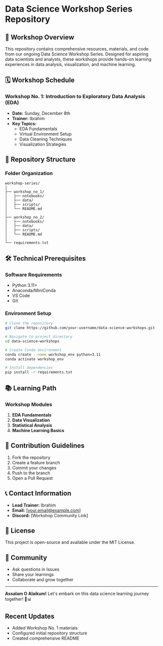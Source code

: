 # Data Science Workshop Series Repository

## 🌟 Workshop Overview
This repository contains comprehensive resources, materials, and code from our ongoing Data Science Workshop Series. Designed for aspiring data scientists and analysts, these workshops provide hands-on learning experiences in data analysis, visualization, and machine learning.

## 🗓️ Workshop Schedule

### Workshop No. 1: Introduction to Exploratory Data Analysis (EDA)
- **Date:** Sunday, December 8th
- **Trainer:** Ibrahim
- **Key Topics:**
  - EDA Fundamentals
  - Virtual Environment Setup
  - Data Cleaning Techniques
  - Visualization Strategies

## 📂 Repository Structure

### Folder Organization
```
workshop-series/
│
├── workshop_no_1/
│   ├── notebooks/
│   ├── data/
│   ├── scripts/
│   └── README.md
│
├── workshop_no_2/
│   ├── notebooks/
│   ├── data/
│   ├── scripts/
│   └── README.md
│
└── requirements.txt
```

## 🛠️ Technical Prerequisites

### Software Requirements
- Python 3.11+
- Anaconda/MiniConda
- VS Code
- Git

### Environment Setup
```bash
# Clone the repository
git clone https://github.com/your-username/data-science-workshops.git

# Navigate to project directory
cd data-science-workshops

# Create Conda environment
conda create --name workshop_env python=3.11
conda activate workshop_env

# Install dependencies
pip install -r requirements.txt
```

## 📚 Learning Path

### Workshop Modules
1. **EDA Fundamentals**
2. **Data Visualization**
3. **Statistical Analysis**
4. **Machine Learning Basics**

## 🤝 Contribution Guidelines
1. Fork the repository
2. Create a feature branch
3. Commit your changes
4. Push to the branch
5. Open a Pull Request

## 📞 Contact Information
- **Lead Trainer:** Ibrahim
- **Email:** [your.email@example.com]
- **Discord:** [Workshop Community Link]

## 📜 License
This project is open-source and available under the MIT License.

## 🌈 Community
- Ask questions in Issues
- Share your learnings
- Collaborate and grow together

---

**Assalam O Alaikum!** 
Let's embark on this data science learning journey together! 🚀📊

## Recent Updates
- Added Workshop No. 1 materials
- Configured initial repository structure
- Created comprehensive README
